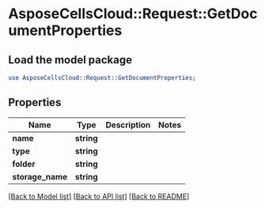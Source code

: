 # AsposeCellsCloud::Request::GetDocumentProperties 

## Load the model package
```perl
use AsposeCellsCloud::Request::GetDocumentProperties;
```

## Properties
Name | Type | Description | Notes
------------ | ------------- | ------------- | -------------
**name** | **string** |  |
**type** | **string** |  |
**folder** | **string** |  |
**storage_name** | **string** |  |  

[[Back to Model list]](../README.md#documentation-for-requests) [[Back to API list]](../README.md#documentation-for-api-endpoints) [[Back to README]](../README.md)

